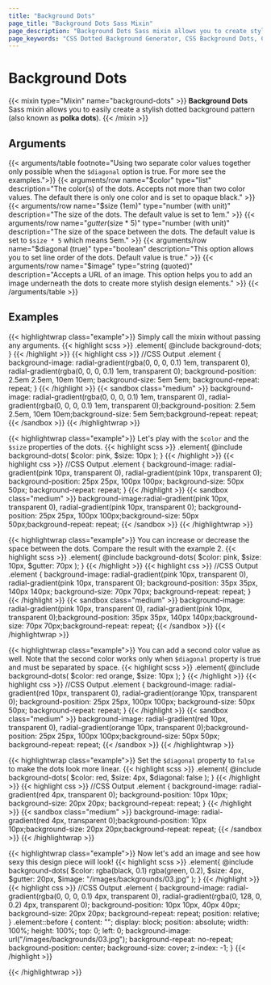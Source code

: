 ```yaml
---
title: "Background Dots"
page_title: "Background Dots Sass Mixin"
page_description: "Background Dots Sass mixin allows you to create stylish colorful dotted background patterns (also known as polka dots)."
page_keywords: "CSS Dotted Background Generator, CSS Background Dots, CSS Polka Dots, CSS Dotted Gradient, CSS Background Pattern, CSS Dotted Background Pattern, CSS Multiple Dots, CSS Dots, CSS Polka Dot Background, Dot Pattern CSS, Dot Pattern Art"
---
```


# Background Dots

{{< mixin type="Mixin" name="background-dots" >}}
**Background Dots** Sass mixin allows you to easily create a stylish dotted background pattern (also known as **polka dots**).
{{< /mixin >}}

## Arguments

{{< arguments/table footnote="Using two separate color values together only possible when the `$diagonal` option is true. For more see the examples.">}}
  {{< arguments/row name="$color" type="list" description="The color(s) of the dots. Accepts not more than two color values. The default there is only one color and is set to opaque black." >}}
  {{< arguments/row name="$size (1em)" type="number (with unit)" description="The size of the dots. The default value is set to 1em." >}}
  {{< arguments/row name="$gutter ($size * 5)" type="number (with unit)" description="The size of the space between the dots. The default value is set to `$size * 5` which means 5em." >}}
  {{< arguments/row name="$diagonal (true)" type="boolean" description="This option allows you to set line order of the dots. Default value is true." >}}
  {{< arguments/row name="$image" type="string (quoted)" description="Accepts a URL of an image. This option helps you to add an image underneath the dots to create more stylish design elements." >}}
{{< /arguments/table >}}

## Examples

{{< highlightwrap class="example">}}
Simply call the mixin without passing any arguments.
{{< highlight scss >}}
.element{
  @include background-dots;
}
{{< /highlight >}}
{{< highlight css >}}
//CSS Output
.element {
  background-image: 
    radial-gradient(rgba(0, 0, 0, 0.1) 1em, transparent 0), 
    radial-gradient(rgba(0, 0, 0, 0.1) 1em, transparent 0);
  background-position: 2.5em 2.5em, 10em 10em;
  background-size: 5em 5em;
  background-repeat: repeat;
}
{{< /highlight >}}
{{< sandbox class="medium" >}}
background-image: radial-gradient(rgba(0, 0, 0, 0.1) 1em, transparent 0), radial-gradient(rgba(0, 0, 0, 0.1) 1em, transparent 0);background-position: 2.5em 2.5em, 10em 10em;background-size: 5em 5em;background-repeat: repeat;
{{< /sandbox >}}
{{< /highlightwrap >}}

{{< highlightwrap class="example">}}
Let's play with the `$color` and the `$size` properties of the dots.
{{< highlight scss >}}
.element{
  @include background-dots(
    $color: pink,
    $size: 10px
  );
}
{{< /highlight >}}
{{< highlight css >}}
//CSS Output
.element {
  background-image:
    radial-gradient(pink 10px, transparent 0), 
    radial-gradient(pink 10px, transparent 0);
  background-position: 25px 25px, 100px 100px;
  background-size: 50px 50px;
  background-repeat: repeat;
}
{{< /highlight >}}
{{< sandbox class="medium" >}}
background-image:radial-gradient(pink 10px, transparent 0), radial-gradient(pink 10px, transparent 0);
background-position: 25px 25px, 100px 100px;background-size: 50px 50px;background-repeat: repeat;
{{< /sandbox >}}
{{< /highlightwrap >}}

{{< highlightwrap class="example">}}
You can increase or decrease the space between the dots. Compare the result with the example 2.
{{< highlight scss >}}
.element{
  @include background-dots(
    $color: pink,
    $size: 10px,
    $gutter: 70px
  );
}
{{< /highlight >}}
{{< highlight css >}}
//CSS Output
.element {
  background-image: 
    radial-gradient(pink 10px, transparent 0), 
    radial-gradient(pink 10px, transparent 0);
  background-position: 35px 35px, 140px 140px;
  background-size: 70px 70px;
  background-repeat: repeat;
}
{{< /highlight >}}
{{< sandbox class="medium" >}}
background-image: radial-gradient(pink 10px, transparent 0), radial-gradient(pink 10px, transparent 0);background-position: 35px 35px, 140px 140px;background-size: 70px 70px;background-repeat: repeat;
{{< /sandbox >}}
{{< /highlightwrap >}}

{{< highlightwrap class="example">}}
You can add a second color value as well. Note that the second color works only when `$diagonal` property is true and must be separated by space.
{{< highlight scss >}}
.element{
  @include background-dots(
    $color: red orange,
    $size: 10px
  );
}
{{< /highlight >}}
{{< highlight css >}}
//CSS Output
.element {
  background-image: 
    radial-gradient(red 10px, transparent 0), 
    radial-gradient(orange 10px, transparent 0);
  background-position: 25px 25px, 100px 100px;
  background-size: 50px 50px;
  background-repeat: repeat;
}
{{< /highlight >}}
{{< sandbox class="medium" >}}
background-image: radial-gradient(red 10px, transparent 0), radial-gradient(orange 10px, transparent 0);background-position: 25px 25px, 100px 100px;background-size: 50px 50px;
background-repeat: repeat;
{{< /sandbox >}}
{{< /highlightwrap >}}

{{< highlightwrap class="example">}}
Set the `$diagonal` property to `false` to make the dots look more linear.
{{< highlight scss >}}
.element{
  @include background-dots(
    $color: red,
    $size: 4px,
    $diagonal: false
  );
}
{{< /highlight >}}
{{< highlight css >}}
//CSS Output
.element {
  background-image: radial-gradient(red 4px, transparent 0);
  background-position: 10px 10px;
  background-size: 20px 20px;
  background-repeat: repeat;
}
{{< /highlight >}}
{{< sandbox class="medium" >}}
background-image: radial-gradient(red 4px, transparent 0);background-position: 10px 10px;background-size: 20px 20px;background-repeat: repeat;
{{< /sandbox >}}
{{< /highlightwrap >}}

{{< highlightwrap class="example">}}
Now let's add an image and see how sexy this design piece will look!
{{< highlight scss >}}
.element{
  @include background-dots(
    $color: rgba(black, 0.1) rgba(green, 0.2),
    $size: 4px,
    $gutter: 20px,
    $image: "/images/backgrounds/03.jpg"
  );
}
{{< /highlight >}}
{{< highlight css >}}
//CSS Output
.element {
  background-image: 
    radial-gradient(rgba(0, 0, 0, 0.1) 4px, transparent 0), 
    radial-gradient(rgba(0, 128, 0, 0.2) 4px, transparent 0);
  background-position: 10px 10px, 40px 40px;
  background-size: 20px 20px;
  background-repeat: repeat;
  position: relative;
}
.element::before {
  content: "";
  display: block;
  position: absolute;
  width: 100%;
  height: 100%;
  top: 0;
  left: 0;
  background-image: url("/images/backgrounds/03.jpg");
  background-repeat: no-repeat;
  background-position: center;
  background-size: cover;
  z-index: -1;
}
{{< /highlight >}}
<style>
.example06::before{
  content: "";
  display: block;
  position: absolute;
  width: 100%;
  height: 100%;
  top: 0;
  left: 0;
  background-image: url("/images/backgrounds/03.jpg");
  background-repeat: no-repeat;
  background-position: center;
  background-size: cover;
  z-index: -1;
}
</style>
<div class="sandbox xxlarge example06" style="border-radius:3px; overflow: hidden; background-image: radial-gradient(rgba(0, 0, 0, 0.1) 4px, transparent 0), radial-gradient(rgba(0, 128, 0, 0.2) 4px, transparent 0);background-position: 10px 10px, 40px 40px;background-size: 20px 20px;background-repeat: repeat;position: relative;"></div>
{{< /highlightwrap >}}


